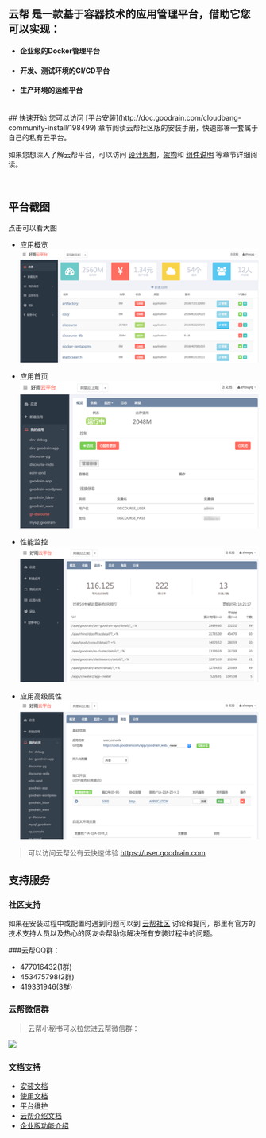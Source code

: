 ## 云帮 是一款基于容器技术的应用管理平台，借助它您可以实现：

- #### 企业级的Docker管理平台

- #### 开发、测试环境的CI/CD平台

- #### 生产环境的运维平台

<br>
## 快速开始
您可以访问 [平台安装](http://doc.goodrain.com/cloudbang-community-install/198499) 章节阅读云帮社区版的安装手册，快速部署一套属于自己的私有云平台。

如果您想深入了解云帮平台，可以访问 [设计思想](http://doc.goodrain.com/cloudbang-community-install/208393)，[架构](http://doc.goodrain.com/cloudbang-community-install/208394)和 [组件说明](http://doc.goodrain.com/cloudbang-community-install/208395) 等章节详细阅读。

<br>

## 平台截图
点击可以看大图
- 应用概览
![应用概览](docs/imgs/cloudbang_01.png)

- 应用首页
![应用首页](docs/imgs/cloudbang_02.png)


- 性能监控
![性能监控](docs/imgs/cloudbang_03.png)


- 应用高级属性
![应用高级属性](docs/imgs/cloudbang_04.png)


> 可以访问云帮公有云快速体验 https://user.goodrain.com

## 支持服务

### 社区支持

如果在安装过程中或配置时遇到问题可以到 [云帮社区](http://t.goodrain.com/yb) 讨论和提问，那里有官方的技术支持人员以及热心的网友会帮助你解决所有安装过程中的问题。

###云帮QQ群：
- 477016432(1群)  
- 453475798(2群)  
- 419331946(3群)


### 云帮微信群
>云帮小秘书可以拉您进云帮微信群：

<img src="http://www.goodrain.com/images/weixinqun.jpg" width="200"/>

### 文档支持
- [安装文档](http://doc.goodrain.com/cloudbang-community-install/198880)
- [使用文档](http://doc.goodrain.com/usage)
- [平台维护](http://doc.goodrain.com/cloudbang-community-install/213172)
- [云帮介绍文档](http://doc.goodrain.com/cloudbang-intro)
- [企业版功能介绍](http://doc.goodrain.com/cloudbang-enterprise)
